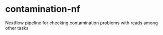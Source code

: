 # contamination-nf
Nextflow pipeline for checking contamination problems with reads among other tasks
